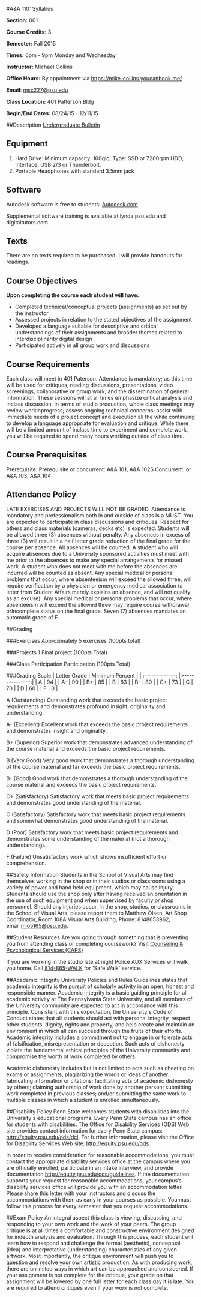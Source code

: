 #A&A 110: Syllabus

**Section:** 001

**Course Credits:** 3

**Semester:** Fall 2015

**Times:** 6pm - 9pm Monday and Wednesday

**Instructor:** Michael Collins

**Office Hours:** By appointment via https://mike-collins.youcanbook.me/

**E­mail**: msc227@psu.edu

**Class Location:** 401 Patterson Bldg

**Begin/End Dates:** 08/24/15 - 12/11/15

##Description
[Undergraduate Bulletin](http://bulletins.psu.edu/undergrad/courses/A/A&A/110)

## Equipment
1. Hard Drive: Minimum capacity: 100gig, Type: SSD or 7200rpm HDD, Interface: USB 2/3 or Thunderbolt.
2. Portable Headphones with standard 3.5mm jack

## Software
Autodesk software is free to students: [Autodesk.com](http://www.autodesk.com/education/home)

Supplemental software training is available at lynda.psu.edu and digitaltutors.com

## Texts
There are no texts required to be purchased. I will provide handouts for readings. 

## Course Objectives
**Upon completing the course each student will have:**

* Completed technical/conceptual projects (assignments) as set out by the instructor
* Assessed projects in relation to the stated objectives of the assignment
* Developed a language suitable for descriptive and critical understandings of their assignments and broader themes related to interdisciplinarity digital design
* Participated actively in all group work and ­discussions

## Course Requirements
Each class will meet in 401 Paterson. Attendance is mandatory; as this time will be used for critiques, reading discussions, presentations, video screenings, collaborative or group work, and the dissemination of general information. These sessions will at all times emphasize critical analysis and in­class discussion. In terms of studio production, whole class meetings may review work­in­progress; assess ongoing technical concerns; assist with immediate needs of a project concept and execution all the while continuing to develop a language appropriate for evaluation and critique. While there will be a limited amount of in­class time to experiment and complete work, you will be required to spend many hours working outside of class­ time.

## Course Prerequisites
Prerequisite: Prerequisite or concurrent: A&A 101, A&A 102S
Concurrent: or A&A 103, A&A 104

## Attendance Policy
LATE EXERCISES AND PROJECTS WILL NOT BE GRADED. Attendance is mandatory and professionalism both in and outside of class is a MUST. You are expected to participate in class discussions and critiques. Respect for others and class materials (cameras, decks etc) is expected. Students will be allowed three (3) absences without penalty. Any absences in excess of three (3) will result in a half letter grade reduction of the final grade for the course per absence. All absences will be counted. A student who will acquire absences due to a University sponsored activities must meet with me prior to the absences to make any special arrangements for missed work. A student who does not meet with me before the absences are incurred will be counted as absent. Any special medical or personal problems that occur, where absenteeism will exceed the allowed three, will require verification by a physician or emergency medical association (a letter from Student Affairs merely explains an absence, and will not qualify as an excuse). Any special medical or personal problems that occur, where absenteeism will exceed the allowed three may require course withdrawal orIncomplete status on the final grade. Seven (7) absences mandates an automatic grade of F.

##Grading

###Exercises
Approximately 5 exercises (100pts total)

###Projects
1 Final project (100pts Total)

###Class Participation
Participation (100pts Total)

###Grading Scale
| Letter Grade    | Minimum Percent |
| :-------------: |:---------------:|
| A               |        94       |
| A-              |        90       |
| B+              |        85       |
| B               |        83       |
| B-              |        80       |
| C+              |        73       |
| C               |        70       |
| D               |        60       |
| F               |        0        |

A (Outstanding)
Outstanding work that exceeds the basic project requirements and demonstrates profound
insight, originality and understanding.

A-­ (Excellent)
Excellent work that exceeds the basic project requirements and demonstrates insight and
originality.

B+ (Superior)
Superior work that demonstrates advanced understanding of the course material and exceeds
the basic project requirements.

B (Very Good)
Very good work that demonstrates a thorough understanding of the course material and far exceeds
the basic project requirements.

B-­ (Good)
Good work that demonstrates a thorough understanding of the course material and exceeds the
basic project requirements.

C+ (Satisfactory)
Satisfactory work that meets basic project requirements and demonstrates good understanding
of the material.

C (Satisfactory)
Satisfactory work that meets basic project requirements and somewhat demonstrates good understanding
of the material.

D (Poor)
Satisfactory work that meets basic project requirements and demonstrates some understanding
of the material (not a thorough understanding).

F (Failure)
Unsatisfactory work which shows insufficient effort or comprehension.

##Safety Information
Students in the School of Visual Arts may find themselves working in the shop or in their studios or classrooms using a variety of power and hand held equipment, which may cause injury. Students should use the shop only after having received an orientation in the use of such equipment and when supervised by faculty or shop personnel. Should any injuries occur, in the shop, studios, or classrooms in the School of Visual Arts, please report them to Matthew Olsen, Art Shop Coordinator, Room 108­A Visual Arts Building, Phone: 814­865­3962, email:mjo5165@psu.edu.

##Student Resources
Are you going through something that is preventing you from attending class or completing coursework? Visit [Counseling & Psychological Services (CAPS)](http://studentaffairs.psu.edu/counseling/)

If you are working in the studio late at night Police AUX Services will walk you home. Call [814-865-WALK](http://www.transportation.psu.edu/transportation/alt-transportation/walking.cfm) for 'Safe Walk' service.

##Academic Integrity
University Policies and Rules Guidelines states that academic integrity is the pursuit of scholarly activity in an open, honest and responsible manner. Academic integrity is a basic guiding principle for all academic activity at The Pennsylvania State University, and all members of the University community are expected to act in accordance with this principle. Consistent with this expectation, the University's Code of Conduct states that all students should act with personal integrity, respect other students' dignity, rights and property, and help create and maintain an environment in which all can succeed through the fruits of their efforts. Academic integrity includes a commitment not to engage in or tolerate acts of falsification, misrepresentation or deception. Such acts of dishonesty violate the fundamental ethical principles of the University community and compromise the worth of work completed by others.

Academic dishonesty includes but is not limited to acts such as cheating on exams or assignments; plagiarizing the words or ideas of another; fabricating information or citations; facilitating acts of academic dishonesty by others; claiming authorship of work done by another person; submitting work completed in previous classes; and/or submitting the same work to multiple classes in which a student is enrolled simultaneously.

##Disability Policy
Penn State welcomes students with disabilities into the University's educational programs. Every Penn State campus has an office for students with disabilities. The Office for Disability Services (ODS) Web site provides contact information for every Penn State campus: http://equity.psu.edu/ods/dcl. For further information, please visit the Office for Disability Services Web site: http://equity.psu.edu/ods.

In order to receive consideration for reasonable accommodations, you must contact the appropriate disability services office at the campus where you are officially enrolled, participate in an intake interview, and provide documentation:http://equity.psu.edu/ods/guidelines. If the documentation supports your request for reasonable accommodations, your campus’s disability services office will provide you with an accommodation letter. Please share this letter with your instructors and discuss the accommodations with them as early in your courses as possible. You must follow this process for every semester that you request accommodations.

##Exam Policy
An integral aspect this class is viewing, discussing, and responding to your own work and the work of your peers. The group critique is at all times a comfortable and constructive environment designed for in­depth analysis and evaluation. Through this process, each student will learn how to respond and challenge the formal (aesthetic), conceptual (idea) and interpretative (understanding) characteristics of any given artwork. Most importantly, the critique environment will push you to question and resolve your own artistic production. As with producing work, there are unlimited ways in which art can be approached and considered. If your assignment is not complete for the critique, your grade on that assignment will be lowered by one full letter for each class day it is late. You are required to attend critiques even if your work is not complete.
